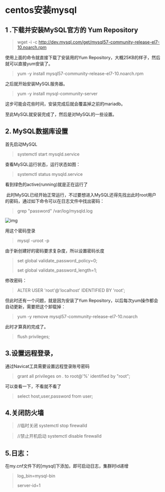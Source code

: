 # centos安装mysql

## 1 .下载并安装MySQL官方的 Yum Repository

> wget -i -c http://dev.mysql.com/get/mysql57-community-release-el7-10.noarch.rpm

使用上面的命令就直接下载了安装用的Yum Repository，大概25KB的样子，然后就可以直接yum安装了。

> yum -y install mysql57-community-release-el7-10.noarch.rpm

  之后就开始安装MySQL服务器。

> yum -y install mysql-community-server

  这步可能会花些时间，安装完成后就会覆盖掉之前的mariadb。

至此MySQL就安装完成了，然后是对MySQL的一些设置。 



## 2. MySQL数据库设置 

  首先启动MySQL

> systemctl start  mysqld.service

  查看MySQL运行状态，运行状态如图：

> systemctl status mysqld.service

看到绿色的active(running)就是正在运行了

 此时MySQL已经开始正常运行，不过要想进入MySQL还得先找出此时root用户的密码，通过如下命令可以在日志文件中找出密码： 

> grep "password" /var/log/mysqld.log 

![img](F:/youdaoyun/qq9E39E34A12563ACF377EC09CDD9E3B46/9c36bf9f31b341788b2c89b3677a7800/6-1932560887.png) 

用这个密码登录

> mysql -uroot -p 

由于新创建好的密码要求复杂度，所以设置密码长度

>  set global validate_password_policy=0;
>
>  set global validate_password_length=1;

修改密码：

> ALTER USER 'root'@'localhost' IDENTIFIED BY 'root';

 但此时还有一个问题，就是因为安装了Yum Repository，以后每次yum操作都会自动更新，需要把这个卸载掉：

> yum -y remove mysql57-community-release-el7-10.noarch 

  此时才算真的完成了。

> flush privileges;

## 3.设置远程登录，

通过Navicat工具需要设置远程登录账号密码

> grant all privileges  on *.* to root@'%' identified by "root";

可以查看一下，不看就不看了

> select host,user,password from user;



## 4.关闭防火墙

>  //临时关闭 systemctl stop firewalld

> //禁止开机启动 systemctl disable firewalld

## 5.日志：

在my.cnf文件下的[mysql]下添加，即可启动日志，集群时id递增

> log_bin=mysql-bin
>
> server-id=1



